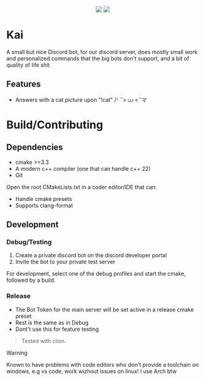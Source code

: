 <p align="center">
 <a href="#"><img src="https://img.shields.io/badge/c++-%2300427e.svg?style=for-the-badge&logo=c%2B%2B&logoColor=white"/></a>
 <a href="#"><img src="https://img.shields.io/badge/CMake-%23eb2633.svg?style=for-the-badge&logo=cmake&logoColor=white"/></a>
</p>

# Kai

A small but nice Discord bot, for our discord server, does mostly small work and personalized commands that the big bots don't support, and a bit of quality of life shit

## Features

- Answers with a cat picture upon "!cat" /ᐠ ˵> ⩊ <˵マ

# Build/Contributing

## Dependencies

- cmake >=3.3
- A modern c++ compiler (one that can handle c++ 22)
- Git

Open the root CMakeLists.txt in a coder editor/IDE that can:
    
 - Handle cmake presets
 - Supports clang-format 

## Development

### Debug/Testing

1. Create a private discord bot on the discord developer portal
2. Invite the bot to your private test server

For development, select one of the debug profiles and start the cmake, followed by a build.

### Release

- The Bot Token for the main server will be set active in a release cmake preset
- Rest is the same as in Debug
- Dont't use this for feature testing

>Tested with clion.

>[!WARNING]
>Known to have problems with code editors who don't provide a toolchain on windows, e.g vs code, work wizhout issues on linux! I use Arch btw


